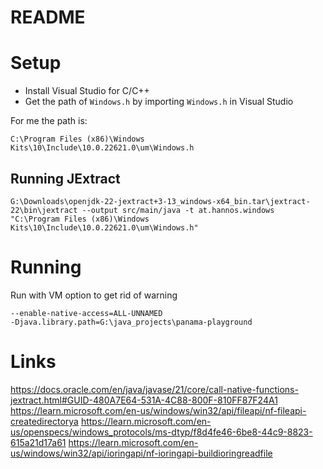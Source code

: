 # README

# Setup

* Install Visual Studio for C/C++
* Get the path of `Windows.h` by importing `Windows.h` in Visual Studio

For me the path is:
```
C:\Program Files (x86)\Windows Kits\10\Include\10.0.22621.0\um\Windows.h
```

## Running JExtract

```
G:\Downloads\openjdk-22-jextract+3-13_windows-x64_bin.tar\jextract-22\bin\jextract --output src/main/java -t at.hannos.windows "C:\Program Files (x86)\Windows Kits\10\Include\10.0.22621.0\um\Windows.h"
```


# Running

Run with VM option to get rid of warning

````
--enable-native-access=ALL-UNNAMED
-Djava.library.path=G:\java_projects\panama-playground
````


# Links

https://docs.oracle.com/en/java/javase/21/core/call-native-functions-jextract.html#GUID-480A7E64-531A-4C88-800F-810FF87F24A1
https://learn.microsoft.com/en-us/windows/win32/api/fileapi/nf-fileapi-createdirectorya
https://learn.microsoft.com/en-us/openspecs/windows_protocols/ms-dtyp/f8d4fe46-6be8-44c9-8823-615a21d17a61
https://learn.microsoft.com/en-us/windows/win32/api/ioringapi/nf-ioringapi-buildioringreadfile
